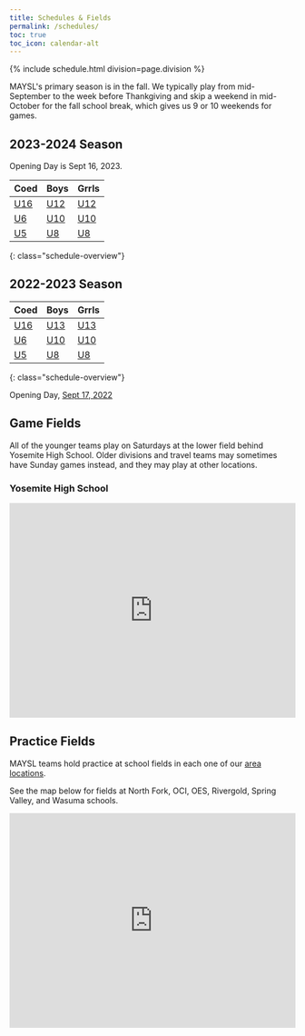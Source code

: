 ```yaml
---
title: Schedules & Fields
permalink: /schedules/
toc: true
toc_icon: calendar-alt
---
```


{% include schedule.html division=page.division %}

MAYSL's primary season is in the fall. We typically play from mid-September to the week
before Thankgiving and skip a weekend in mid-October for the fall school break,
which gives us 9 or 10 weekends for games.


## 2023-2024 Season

Opening Day is Sept 16, 2023.

| Coed | Boys      | Grrls
|-|-|-
| [U16](/schedules/2023/2023-U16-coed.html) | [U12](/schedules/2023/2023-U12-boys.html) | [U12](/schedules/2023/2023-U12-girls.html)
| [U6](/schedules/2023/2023-U6-coed.html)   | [U10](/schedules/2023/2023-U10-boys.html) | [U10](/schedules/2023/2023-U10-girls.html)
| [U5](/schedules/2023/2023-U5-coed.html)   | [U8](/schedules/2023/2023-U8-boys.html)   | [U8](/schedules/2023/2023-U8-girls.html)
{: class="schedule-overview"}



## 2022-2023 Season

| Coed | Boys      | Grrls
|-|-|-
| [U16](/schedules/2022/2022-U16-coed.html) | [U13](/schedules/2022/2022-U13-boys.html) | [U13](/schedules/2022/2022-U13-girls.html)
| [U6](/schedules/2022/2022-U6-coed.html)   | [U10](/schedules/2022/2022-U10-boys.html) | [U10](/schedules/2022/2022-U10-girls.html)
| [U5](/schedules/2022/2022-U5-coed.html)   | [U8](/schedules/2022/2022-U8-boys.html)   | [U8](/schedules/2022/2022-U8-girls.html)
{: class="schedule-overview"}

Opening Day, [Sept 17, 2022](/schedules/2022/2022-09-17.html)


## Game Fields

All of the younger teams play on Saturdays at the lower field behind Yosemite High School.
Older divisions and travel teams may sometimes have Sunday games instead, and they may
play at other locations.


### Yosemite High School

<style>
  .google-maps {
    position: relative;
    padding-bottom: 75%; // This is the aspect ratio
    height: 0;
    overflow: hidden;
  }
  .google-maps iframe {
    position: absolute;
    top: 0;
    left: 0;
    width: 100% !important;
    height: 100% !important;
  }
</style>
<div class="google-maps">
<iframe src="https://www.google.com/maps/d/embed?mid=15DpY24JXKTKon10Baj6W7fcm1qhHobo&hl=en&ehbc=2E312F"
  width="640" height="480" style="border:0;" allowfullscreen loading="lazy">
</iframe>
</div>


## Practice Fields

MAYSL teams hold practice at school fields in each one of our [area locations](/contact/).

See the map below for fields at North Fork, OCI, OES, Rivergold, Spring Valley,
 and Wasuma schools.

<div class="google-maps">
<iframe src="https://www.google.com/maps/d/embed?mid=1oVM1rJL3HV5rjmAHLmw_nFI6uoPBHEw&ehbc=2E312F"
  width="640" height="480" style="border:0;" allowfullscreen loading="lazy">
</iframe>
</div>
